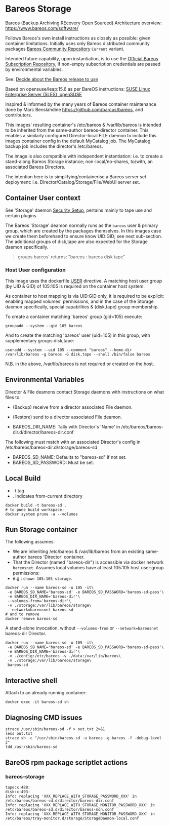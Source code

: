 # Bareos Storage

Bareos (Backup Archiving REcovery Open Sourced) Architecture overview: https://www.bareos.com/software/

Follows Bareos's own install instructions as closely as possible: given container limitations.
Initially uses only Bareos distributed community packages [Bareos Community Repository](https://download.bareos.org/current) `Current` variant.

Intended future capability, upon instantiation, is to use the [Official Bareos Subscription Repository](https://download.bareos.com/bareos/release/),
if non-empty subscription credentials are passed by environmental variables.

See: [Decide about the Bareos release to use](https://docs.bareos.org/IntroductionAndTutorial/InstallingBareos.html#decide-about-the-bareos-release-to-use)

Based on opensuse/leap:15.6 as per BareOS instructions:
[SUSE Linux Enterprise Server (SLES), openSUSE](https://docs.bareos.org/IntroductionAndTutorial/InstallingBareos.html#install-on-suse-based-linux-distributions)

Inspired & informed by the many years of Bareos container maintenance done by Marc Benslahdine https://github.com/barcus/bareos, and contributors.

This images' resulting container's /etc/bareos & /var/lib/bareos is intended to be inherited from the same-author bareos-director container.
This enables a similarly configured Director-local FILE daemon to include this images container config in the default MyCatalog job.
The MyCatalog backup job includes the director's /etc/bareos.

The image is also compatible with independent instantiation: i.e. to create a stand-along Bareos Storage instance;
non-local/no-shares, to/with, an associated Bareos Directors.

The intention here is to simplifying/containerise a Bareos server set deployment:
i.e. Director/Catalog/Storage/File/WebUI server set.

## Container User context

See 'Storage' daemon [Security Setup](https://docs.bareos.org/TasksAndConcepts/Plugins.html#security-setup),
pertains mainly to tape use and certain plugins.

The Bareos 'Storage' deamon normally runs as the `bareos` user & primary group,
which are created by the packages themselves.
In this images case we create them beforehand to ensure know UID:GID; see next sub-section. 
The additional groups of disk,tape are also expected for the Storage daemon specifically.

> groups bareos' returns: "bareos : bareos disk tape"

### Host User configuration

This image uses the dockerfile [USER](https://docs.docker.com/reference/dockerfile/#user) directive.
A matching host user:group (by UID & GID) of 105:105 is required on the container host system.

As container to host mapping is via UID:GID only,
it is required to be explicit: enabling mapped volumes' permissions,
and in the case of the Storage daemon specifically,
special capabilities & (disk,tape) group membership.

To create a container matching 'bareos' group (gid=105) execute:
```shell
groupadd --system --gid 105 bareos
```
And to create the matching 'bareos' user (uid=105) in this group, with supplementary groups disk,tape:
```shell
useradd --system --uid 105 --comment "bareos" --home-dir /var/lib/bareos -g bareos -G disk,tape --shell /bin/false bareos
```
N.B. in the above, /var/lib/bareos is not required or created on the host.

## Environmental Variables

Director & File deamons contact Storage daemons with instructions on what files to:
- (Backup) receive from a director associated File daemon.
- (Restore) send to a director associated File deamon.

- BAREOS_DIR_NAME: Tally with Director's 'Name' in /etc/bareos/bareos-dir.d/director/bareos-dir.conf

The following must match with an associated Director's config in /etc/bareos/bareos-dir.d/storage/bareos-sd
- BAREOS_SD_NAME:  Defaults to "bareos-sd" if not set.
- BAREOS_SD_PASSWORD: Must be set.



## Local Build
- -t tag <name>
- . indicates from-current directory

```shell
docker build -t bareos-sd .
# to pune build workspace:
docker system prune -a --volumes
```

## Run Storage container

The following assumes:
- We are inheriting /etc/bareos & /var/lib/bareos from an existing same-author bareos 'Director' container.
- That the Director (named "bareos-dir") is accessible via docker network `bareosnet`.
Assumes local volumes have at least 105:105 host user:group permissions:
- e.g.: `chown 105:105 storage`.
```shell
docker run --name bareos-sd -u 105 -it\
 -e BAREOS_SD_NAME='bareos-sd' -e BAREOS_SD_PASSWORD='bareos-sd-pass'\
 -e BAREOS_DIR_NAME='bareos-dir'\
 --volumes-from='bareos-dir'\
 -v ./storage:/var/lib/bareos/storage\
 --network=bareosnet bareos-sd
# and to remove
docker remove bareos-sd
```

A stand-alone invocation, without `--volumes-from` or `--network=bareosnet` bareos-dir Director.
```shell
docker run --name bareos-sd -u 105 -it\
 -e BAREOS_SD_NAME='bareos-sd' -e BAREOS_SD_PASSWORD='bareos-sd-pass'\
 -e BAREOS_DIR_NAME='bareos-dir'\
 -v ./config:/etc/bareos -v ./data:/var/lib/bareos\
 -v ./storage:/var/lib/bareos/storage\
 bareos-sd
```

## Interactive shell

Attach to an already running container:
```shell
docker exec -it bareos-sd sh
```

## Diagnosing CMD issues

```shell
strace /usr/sbin/bareos-sd -f > out.txt 2>&1
less out.txt
strace sh -c "/usr/sbin/bareos-sd -u bareos -g bareos -f -debug-level 2"
ldd /usr/sbin/bareos-sd
```

## BareOS rpm package scriptlet actions

### bareos-storage

```shell
tape:x:488:
disk:x:493:
Info: replacing 'XXX_REPLACE_WITH_STORAGE_PASSWORD_XXX' in /etc/bareos/bareos-sd.d/director/bareos-dir.conf
Info: replacing 'XXX_REPLACE_WITH_STORAGE_MONITOR_PASSWORD_XXX' in /etc/bareos/bareos-sd.d/director/bareos-mon.conf
Info: replacing 'XXX_REPLACE_WITH_STORAGE_MONITOR_PASSWORD_XXX' in /etc/bareos/tray-monitor.d/storage/StorageDaemon-local.conf
```
